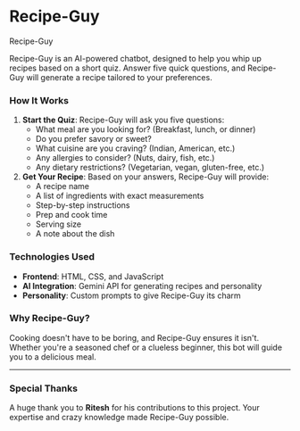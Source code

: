 # Recipe-Guy
 Recipe-Guy

Recipe-Guy is an AI-powered chatbot, designed to help you whip up recipes based on a short quiz.  Answer five quick questions, and Recipe-Guy will generate a recipe tailored to your preferences.

### How It Works
1. **Start the Quiz**: Recipe-Guy will ask you five questions:
    - What meal are you looking for? (Breakfast, lunch, or dinner)
    - Do you prefer savory or sweet?
    - What cuisine are you craving? (Indian, American, etc.)
    - Any allergies to consider? (Nuts, dairy, fish, etc.)
    - Any dietary restrictions? (Vegetarian, vegan, gluten-free, etc.)
2. **Get Your Recipe**: Based on your answers, Recipe-Guy will provide:
    - A recipe name
    - A list of ingredients with exact measurements
    - Step-by-step instructions
    - Prep and cook time
    - Serving size
    - A note about the dish

### Technologies Used
- **Frontend**: HTML, CSS, and JavaScript
- **AI Integration**: Gemini API for generating recipes and personality
- **Personality**: Custom prompts to give Recipe-Guy its charm

### Why Recipe-Guy?
Cooking doesn't have to be boring, and Recipe-Guy ensures it isn't. Whether you're a seasoned chef or a clueless beginner, this bot will guide you to a delicious meal.

---

### Special Thanks
A huge thank you to **Ritesh** for his contributions to this project. Your expertise and crazy knowledge made Recipe-Guy possible. 
